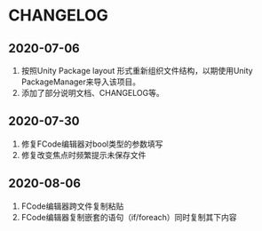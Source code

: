 # CHANGELOG

## 2020-07-06

1. 按照Unity Package layout 形式重新组织文件结构，以期使用Unity PackageManager来导入该项目。
2. 添加了部分说明文档、CHANGELOG等。

## 2020-07-30

1. 修复FCode编辑器对bool类型的参数填写
2. 修复改变焦点时频繁提示未保存文件

## 2020-08-06

1. FCode编辑器跨文件复制粘贴
2. FCode编辑器复制嵌套的语句（if/foreach）同时复制其下内容